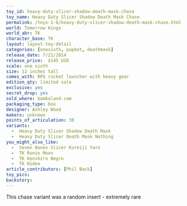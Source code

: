 ```yaml
---
toy_id: heavy-duty-slicer-shadow-death-mask-chase
toy_name: Heavy Duty Slicer Shadow Death Mask Chase
permalink: /toys-1-6/heavy-duty-slicer-shadow-death-mask-chase.html
world: Tomorrow Kings
world_abr: TK
character_base: TK
layout: layout-toy-detail
categories: [onesixth, popbot, deathmask]
release_date: 7/21/2014
release_price:  $145 USD
scale: one sixth
size: 12 inches tall
comes_with: RPG rocket launcher with heavy gear
edition_qty: limited sale
exclusive: yes
secret_drop: yes
sold_where: bambaland.com
packaging_type: box
designer: Ashley Wood
makers: unknown
points_of_articulation: 30
variants: 
  -  Heavy Duty Slicer Shadow Death Mask
  -  Heavy Duty Slicer Death Mask Nothing
you_might_also_like:
  -  Seven Bones Slicer Kureiji Yaro
  -  TK Ronin Moon
  -  TK Kenshiro Negro
  -  TK Hideo  
article_contributors: [Phil Back]
toy_pics:
backstory:
---
```

This chase variant was a random insert - extremely rare